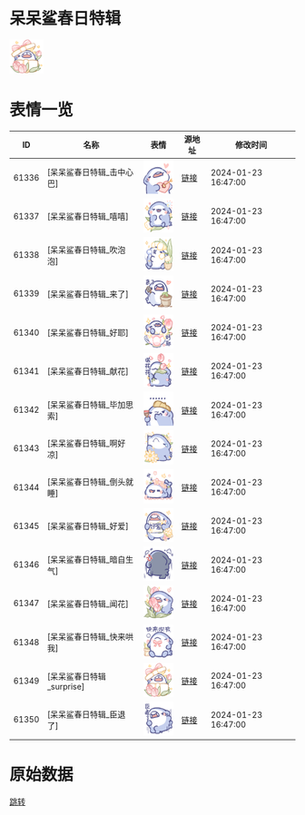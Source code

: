 # 呆呆鲨春日特辑

<img src="./cover.png" height="60" alt="cover" />

# 表情一览

|ID|名称|表情|源地址|修改时间|
|----|----|----|----|----|
|61336|[呆呆鲨春日特辑_击中心巴]|<img src="./pic/061336_%5B呆呆鲨春日特辑_击中心巴%5D.png" height="60" alt="击中心巴"/>|[链接](https://i0.hdslb.com/bfs/garb/8d89b0b90100e76f0474bad14e88c82787e16633.png)|2024-01-23 16:47:00|
|61337|[呆呆鲨春日特辑_嘻嘻]|<img src="./pic/061337_%5B呆呆鲨春日特辑_嘻嘻%5D.png" height="60" alt="嘻嘻"/>|[链接](https://i0.hdslb.com/bfs/garb/ceb2d8cd4dbd9899d363e397e142ace9f011b17e.png)|2024-01-23 16:47:00|
|61338|[呆呆鲨春日特辑_吹泡泡]|<img src="./pic/061338_%5B呆呆鲨春日特辑_吹泡泡%5D.png" height="60" alt="吹泡泡"/>|[链接](https://i0.hdslb.com/bfs/garb/09020fe78da6075a4f8439c0fe365313a8cacae5.png)|2024-01-23 16:47:00|
|61339|[呆呆鲨春日特辑_来了]|<img src="./pic/061339_%5B呆呆鲨春日特辑_来了%5D.png" height="60" alt="来了"/>|[链接](https://i0.hdslb.com/bfs/garb/d5500349bdae6b49ec9635452f87e5f51f374311.png)|2024-01-23 16:47:00|
|61340|[呆呆鲨春日特辑_好耶]|<img src="./pic/061340_%5B呆呆鲨春日特辑_好耶%5D.png" height="60" alt="好耶"/>|[链接](https://i0.hdslb.com/bfs/garb/a4b27d39deccf19dafe468c82ad1eca6b7783170.png)|2024-01-23 16:47:00|
|61341|[呆呆鲨春日特辑_献花]|<img src="./pic/061341_%5B呆呆鲨春日特辑_献花%5D.png" height="60" alt="献花"/>|[链接](https://i0.hdslb.com/bfs/garb/e5ecf686e0a684edfc014f30646d59489e76570d.png)|2024-01-23 16:47:00|
|61342|[呆呆鲨春日特辑_毕加思索]|<img src="./pic/061342_%5B呆呆鲨春日特辑_毕加思索%5D.png" height="60" alt="毕加思索"/>|[链接](https://i0.hdslb.com/bfs/garb/6606d36a6b61203f63b071ce48901ef5b84ee0bb.png)|2024-01-23 16:47:00|
|61343|[呆呆鲨春日特辑_啊好凉]|<img src="./pic/061343_%5B呆呆鲨春日特辑_啊好凉%5D.png" height="60" alt="啊好凉"/>|[链接](https://i0.hdslb.com/bfs/garb/8a4e0e6ef6cdb559c0785e76c77fe45f1ab6dd72.png)|2024-01-23 16:47:00|
|61344|[呆呆鲨春日特辑_倒头就睡]|<img src="./pic/061344_%5B呆呆鲨春日特辑_倒头就睡%5D.png" height="60" alt="倒头就睡"/>|[链接](https://i0.hdslb.com/bfs/garb/9db96d15df48c1f7bc6c320ccf030a7e25f84aea.png)|2024-01-23 16:47:00|
|61345|[呆呆鲨春日特辑_好爱]|<img src="./pic/061345_%5B呆呆鲨春日特辑_好爱%5D.png" height="60" alt="好爱"/>|[链接](https://i0.hdslb.com/bfs/garb/61f63cf37a4dfa985a10ee97a139a18d65351195.png)|2024-01-23 16:47:00|
|61346|[呆呆鲨春日特辑_暗自生气]|<img src="./pic/061346_%5B呆呆鲨春日特辑_暗自生气%5D.png" height="60" alt="暗自生气"/>|[链接](https://i0.hdslb.com/bfs/garb/144b26a664eb2b0be92bd3fda1b91bd9ff7a0a34.png)|2024-01-23 16:47:00|
|61347|[呆呆鲨春日特辑_闻花]|<img src="./pic/061347_%5B呆呆鲨春日特辑_闻花%5D.png" height="60" alt="闻花"/>|[链接](https://i0.hdslb.com/bfs/garb/b69a471839c0345e47c4d1493285d25ffa700538.png)|2024-01-23 16:47:00|
|61348|[呆呆鲨春日特辑_快来哄我]|<img src="./pic/061348_%5B呆呆鲨春日特辑_快来哄我%5D.png" height="60" alt="快来哄我"/>|[链接](https://i0.hdslb.com/bfs/garb/332f0917b5fd2ead6d132e9437d14aed96ab1db1.png)|2024-01-23 16:47:00|
|61349|[呆呆鲨春日特辑_surprise]|<img src="./pic/061349_%5B呆呆鲨春日特辑_surprise%5D.png" height="60" alt="surprise"/>|[链接](https://i0.hdslb.com/bfs/garb/2cf80a23b3c4a405f220ec3c796748b62a535c65.png)|2024-01-23 16:47:00|
|61350|[呆呆鲨春日特辑_臣退了]|<img src="./pic/061350_%5B呆呆鲨春日特辑_臣退了%5D.png" height="60" alt="臣退了"/>|[链接](https://i0.hdslb.com/bfs/garb/fdf5dcf6a9af251d2339077ac828d5d58dd2c89c.png)|2024-01-23 16:47:00|

# 原始数据

[跳转](./raw.json)

